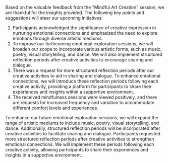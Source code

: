 

Based on the valuable feedback from the "Mindful Art Creation" session, we are thankful for the insights provided. The following key points and suggestions will steer our upcoming initiatives: 
1. Participants acknowledged the significance of creative expression in nurturing emotional connections and emphasized the need to explore emotions through diverse artistic mediums.
2. To improve our forthcoming emotional exploration sessions, we will broaden our scope to incorporate various artistic forms, such as music, poetry, visual storytelling, and dance. We will also implement structured reflection periods after creative activities to encourage sharing and dialogue.
3. There was a request for more structured reflection periods after our creative activities to aid in sharing and dialogue. To enhance emotional connections, we will introduce these reflection periods following each creative activity, providing a platform for participants to share their experiences and insights within a supportive environment.
4. The received mindfulness sessions were viewed positively, and there are requests for increased frequency and variation to accommodate different comfort levels and experiences.

To enhance our future emotional exploration sessions, we will expand the range of artistic mediums to include music, poetry, visual storytelling, and dance. Additionally, structured reflection periods will be incorporated after creative activities to facilitate sharing and dialogue. Participants requested more structured reflection periods after creative activities to strengthen emotional connections. We will implement these periods following each creative activity, allowing participants to share their experiences and insights in a supportive environment.